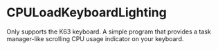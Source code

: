 # CPULoadKeyboardLighting

Only supports the K63 keyboard.
A simple program that provides a task manager-like scrolling CPU usage indicator on your keyboard.
